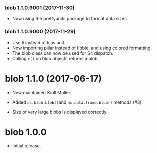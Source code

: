 ### blob 1.1.0.9001 (2017-11-30)

- Now using the prettyunits package to format data sizes.


### blob 1.1.0.9000 (2017-11-29)

- Use `B` instead of `b` as unit.
- Now importing pillar instead of tibble, and using colored formatting.
- The blob class can now be used for S4 dispatch.
- Calling `c()` on blob objects returns a blob.


# blob 1.1.0 (2017-06-17)

- New maintainer: Kirill Müller.

- Added `as.blob.blob()`and `as.data.frame.blob()` methods (#3).

- Size of very large blobs is displayed correctly.


# blob 1.0.0

- Initial release.
